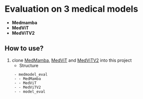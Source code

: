 # Evaluation on 3 medical models

- **Medmamba**
- **MedViT**
- **MedViTV2**

## How to use?

1. clone [MedMamba](#https://github.com/YubiaoYue/MedMamba.git), [MedViT](#https://github.com/Omid-Nejati/MedViT.git) and [MedViTV2](#https://github.com/Omid-Nejati/MedViTV2.git) into this project
   - Structure
   ```
    - medmodel_eval
    - - MedMamba
    - - MedViT
    - - MedViTV2
    - - model_eval
   ```
